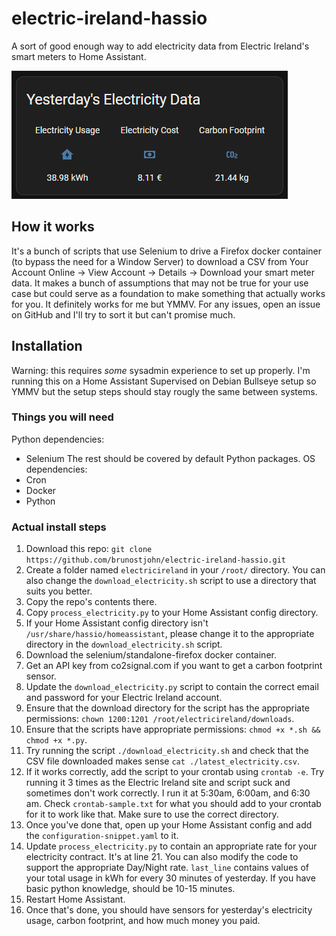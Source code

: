 # electric-ireland-hassio
A sort of good enough way to add electricity data from Electric Ireland's smart meters to Home Assistant.

![Lovelace Screenshot](https://raw.githubusercontent.com/brunostjohn/electric-ireland-hassio/main/lovelace_screenshot.png)

## How it works
It's a bunch of scripts that use Selenium to drive a Firefox docker container (to bypass the need for a Window Server) to download a CSV from Your Account Online -> View Account -> Details -> Download your smart meter data. It makes a bunch of assumptions that may not be true for your use case but could serve as a foundation to make something that actually works for you. It definitely works for me but YMMV. For any issues, open an issue on GitHub and I'll try to sort it but can't promise much.

## Installation
Warning: this requires *some* sysadmin experience to set up properly. I'm running this on a Home Assistant Supervised on Debian Bullseye setup so YMMV but the setup steps should stay rougly the same between systems.

### Things you will need
Python dependencies:
- Selenium
The rest should be covered by default Python packages.
OS dependencies:
- Cron
- Docker
- Python

### Actual install steps
1. Download this repo: `git clone https://github.com/brunostjohn/electric-ireland-hassio.git`
2. Create a folder named `electricireland` in your `/root/` directory. You can also change the `download_electricity.sh` script to use a directory that suits you better.
3. Copy the repo's contents there.
4. Copy `process_electricity.py` to your Home Assistant config directory.
5. If your Home Assistant config directory isn't `/usr/share/hassio/homeassistant`, please change it to the appropriate directory in the `download_electricity.sh` script.
6. Download the selenium/standalone-firefox docker container.
7. Get an API key from co2signal.com if you want to get a carbon footprint sensor.
8. Update the `download_electricity.py` script to contain the correct email and password for your Electric Ireland account.
9. Ensure that the download directory for the script has the appropriate permissions: `chown 1200:1201 /root/electricireland/downloads`.
10. Ensure that the scripts have appropriate permissions: `chmod +x *.sh && chmod +x *.py`.
11. Try running the script `./download_electricity.sh` and check that the CSV file downloaded makes sense `cat ./latest_electricity.csv`.
12. If it works correctly, add the script to your crontab using `crontab -e`. Try running it 3 times as the Electric Ireland site and script suck and sometimes don't work correctly. I run it at 5:30am, 6:00am, and 6:30 am. Check `crontab-sample.txt` for what you should add to your crontab for it to work like that. Make sure to use the correct directory.
13. Once you've done that, open up your Home Assistant config and add the `configuration-snippet.yaml` to it.
14. Update `process_electricity.py` to contain an appropriate rate for your electricity contract. It's at line 21. You can also modify the code to support the appropriate Day/Night rate. `last_line` contains values of your total usage in kWh for every 30 minutes of yesterday. If you have basic python knowledge, should be 10-15 minutes.
15. Restart Home Assistant.
16. Once that's done, you should have sensors for yesterday's electricity usage, carbon footprint, and how much money you paid.